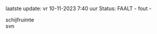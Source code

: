 laatste update: 
vr 10-11-2023  7:40   uur 
Status: FAALT - fout - 
<div class="service Y">schijfruimte</div><div class="service R">svn</div>